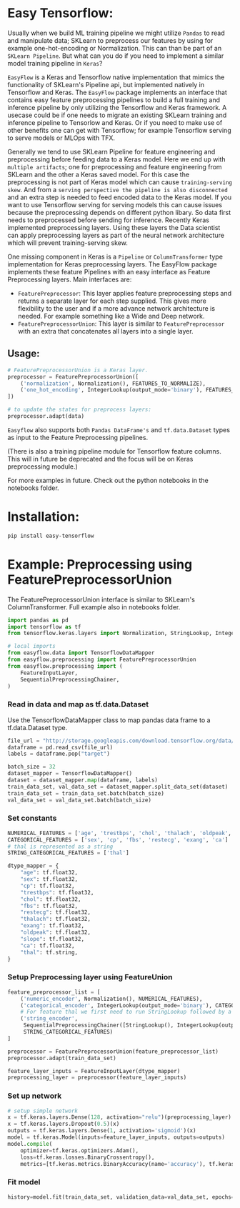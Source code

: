 # Easy Tensorflow:

Usually when we build ML training pipeline we might utilize `Pandas` to read and manipulate data; SKLearn to preprocess our features by using for example one-hot-encoding or Normalization. This can than be part of an `SKLearn Pipeline`. But what can you do if you need to implement a similar model training pipeline in `Keras`?

`EasyFlow` is a Keras and Tensorflow native implementation that mimics the functionality of SKLearn's Pipeline api, but implemented natively in Tensorflow and Keras. The `EasyFlow` package implements an interface that contains easy feature preprocessing pipelines to build a full training and inference pipeline by only utilizing the Tensorflow and Keras framework. A usecase could be if one needs to migrate an existing SKLearn training and inference pipeline to Tensorlow and Keras. Or if you need to make use of other benefits one can get with Tensorflow; for example Tensorflow serving to serve models or MLOps with TFX.

Generally we tend to use SKLearn Pipeline for feature engineering and preprocessing before feeding data to a Keras model. Here we end up with `multiple artifacts`; one for preprocessing and feature engineering from SKLearn and the other a Keras saved model. For this case the preprocessing is not part of Keras model which can cause `training-serving skew`. And from a `serving perspective the pipeline is also disconnected` and an extra step is needed to feed encoded data to the Keras model. If you want to use Tensorflow serving for serving models this can cause issues because the preprocessing depends on different python libary. So data first needs to preprocessed before sending for inference. Recently Keras implemented preprocessing layers. Using these layers the Data scientist can apply preprocessing layers as part of the neural network architecture which will prevent training-serving skew. 

One missing component in Keras is a `Pipeline` or `ColumnTransformer` type implementation for Keras preprocessing layers. The EasyFlow package implements these feature Pipelines with an easy interface as Feature Preprocessing layers. Main interfaces are:

* `FeaturePreprocessor`: This layer applies feature preprocessing steps and returns a separate layer for each       step supplied. This gives more flexibility to the user and if a more advance network architecture is needed. For example something like a Wide and Deep network.
* `FeaturePreprocessorUnion`: This layer is similar to `FeaturePreprocessor` with an extra that concatenates all
layers into a single layer.

## Usage:
```python
# FeaturePreprocessorUnion is a Keras layer.
preprocessor = FeaturePreprocessorUnion([
    ('normalization', Normalization(), FEATURES_TO_NORMALIZE),
    ('one_hot_encoding', IntegerLookup(output_mode='binary'), FEATURES_TO_ENCODE)
])

# to update the states for preprocess layers:
preprocessor.adapt(data)
```

`Easyflow` also supports both `Pandas DataFrame's` and `tf.data.Dataset` types as input to the Feature Preprocessing pipelines.

(There is also a training pipeline module for Tensorflow feature columns. This will in future be deprecated and the focus will be on Keras preprocessing module.)

For more examples in future. Check out the python notebooks in the notebooks folder.

# Installation:
```bash
pip install easy-tensorflow
```

# Example: Preprocessing using FeaturePreprocessorUnion
The FeaturePreprocessorUnion interface is similar to SKLearn's ColumnTransformer. Full example also in notebooks folder.

```python
import pandas as pd
import tensorflow as tf
from tensorflow.keras.layers import Normalization, StringLookup, IntegerLookup

# local imports
from easyflow.data import TensorflowDataMapper
from easyflow.preprocessing import FeaturePreprocessorUnion
from easyflow.preprocessing import (
    FeatureInputLayer,
    SequentialPreprocessingChainer,
)

```

### Read in data and map as tf.data.Dataset
Use the TensorflowDataMapper class to map pandas data frame to a tf.data.Dataset type.

```python
file_url = "http://storage.googleapis.com/download.tensorflow.org/data/heart.csv"
dataframe = pd.read_csv(file_url)
labels = dataframe.pop("target")

batch_size = 32
dataset_mapper = TensorflowDataMapper() 
dataset = dataset_mapper.map(dataframe, labels)
train_data_set, val_data_set = dataset_mapper.split_data_set(dataset)
train_data_set = train_data_set.batch(batch_size)
val_data_set = val_data_set.batch(batch_size)
```

### Set constants
```python
NUMERICAL_FEATURES = ['age', 'trestbps', 'chol', 'thalach', 'oldpeak', 'slope']
CATEGORICAL_FEATURES = ['sex', 'cp', 'fbs', 'restecg', 'exang', 'ca']
# thal is represented as a string
STRING_CATEGORICAL_FEATURES = ['thal']

dtype_mapper = {
    "age": tf.float32,
    "sex": tf.float32,
    "cp": tf.float32,
    "trestbps": tf.float32,
    "chol": tf.float32,
    "fbs": tf.float32,
    "restecg": tf.float32,
    "thalach": tf.float32,
    "exang": tf.float32,
    "oldpeak": tf.float32,
    "slope": tf.float32,
    "ca": tf.float32,
    "thal": tf.string,
}
```

### Setup Preprocessing layer using FeatureUnion

```python
feature_preprocessor_list = [
    ('numeric_encoder', Normalization(), NUMERICAL_FEATURES),
    ('categorical_encoder', IntegerLookup(output_mode='binary'), CATEGORICAL_FEATURES),
    # For feature thal we first need to run StringLookup followed by a IntegerLookup layer
    ('string_encoder', 
     SequentialPreprocessingChainer([StringLookup(), IntegerLookup(output_mode='binary')]),
     STRING_CATEGORICAL_FEATURES)
]

preprocessor = FeaturePreprocessorUnion(feature_preprocessor_list)
preprocessor.adapt(train_data_set)

feature_layer_inputs = FeatureInputLayer(dtype_mapper)
preprocessing_layer = preprocessor(feature_layer_inputs)
```

### Set up network
```python
# setup simple network
x = tf.keras.layers.Dense(128, activation="relu")(preprocessing_layer)
x = tf.keras.layers.Dropout(0.5)(x)
outputs = tf.keras.layers.Dense(1, activation='sigmoid')(x)
model = tf.keras.Model(inputs=feature_layer_inputs, outputs=outputs)
model.compile(
    optimizer=tf.keras.optimizers.Adam(),
    loss=tf.keras.losses.BinaryCrossentropy(),
    metrics=[tf.keras.metrics.BinaryAccuracy(name='accuracy'), tf.keras.metrics.AUC(name='auc')])
```

### Fit model
```python
history=model.fit(train_data_set, validation_data=val_data_set, epochs=10)
```
